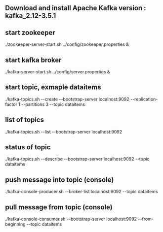 
## Download and install Apache Kafka version : kafka_2.12-3.5.1


## start zookeeper
./zookeeper-server-start.sh ../config/zookeeper.properties &


## start kafka broker
./kafka-server-start.sh ../config/server.properties &


## start topic, exmaple dataitems
./kafka-topics.sh --create --bootstrap-server localhost:9092 --replication-factor 1 --partitions 3 --topic dataitems


## list of topics
./kafka-topics.sh --list --bootstrap-server localhost:9092


## status of topic
./kafka-topics.sh --describe --bootstrap-server localhost:9092 --topic dataitems


## push message into topic (console)
./kafka-console-producer.sh --broker-list localhost:9092 --topic dataitems


## pull message from topic (console)
./kafka-console-consumer.sh --bootstrap-server localhost:9092 --from-beginning --topic dataitems

